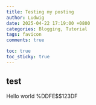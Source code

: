 ```yaml
---
title: Testing my posting
author: Ludwig
date: 2025-04-22 17:19:00 +0800
categories: Blogging, Tutorial
tags: favicon
comments: true

toc: true
toc_sticky: true
---
```


## test
Hello world
%DDFE$$123DF